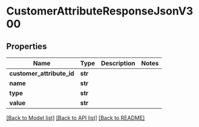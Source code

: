 # CustomerAttributeResponseJsonV300

## Properties
Name | Type | Description | Notes
------------ | ------------- | ------------- | -------------
**customer_attribute_id** | **str** |  | 
**name** | **str** |  | 
**type** | **str** |  | 
**value** | **str** |  | 

[[Back to Model list]](../README.md#documentation-for-models) [[Back to API list]](../README.md#documentation-for-api-endpoints) [[Back to README]](../README.md)


